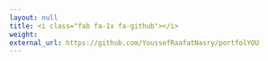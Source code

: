 ```yaml
---
layout: null
title: <i class="fab fa-1x fa-github"></i>
weight:
external_url: https://github.com/YoussefRaafatNasry/portfolYOU
---
```

